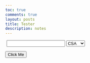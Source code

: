 ```yaml
---
toc: true
comments: true
layout: posts
title: Tester
description: notes
---
```


<img id="img" src="">

<input>

<select name="classes" id="class">
    <option value="CSA">CSA</option>
    <option value="CSP">CSP</option>
    <option value="CSSE">CSSE</option>
</select>

<button onclick="Main()">Click Me</button>

<h1 id="welcome" style="display:none;">Hi</h1>

<script>
    async function repos() {
    const apiUrl = `https://api.github.com/users/${username}/repos`;

    fetch(apiUrl)
    .then(response => response.json())
    .then(data => {
        const repoNames = data.map(repo => repo.name);
        console.log("Repository Names:", repoNames);

        // You can work with the repoNames array to display or manipulate the repository names.
    })
    .catch(error => {
        console.error("Error fetching data:", error);
    });
    }
</script>

<script>
    async function Main() {
        const username = "F1nnC"; // Replace with the GitHub username you want to fetch the profile picture for
        const apiUrl = `https://api.github.com/users/${username}`;

        fetch(apiUrl)
        .then(response => response.json())
        .then(data => {
            const avatarUrl = data.avatar_url;
            var img = document.getElementById("img");
            var welcome = document.getElementById("welcome");
            var ApClass = document.getElementById("class").value;
            console.log(ApClass);
            welcome.style.display = "inline-block";
            welcome.innerHTML = `hello ${username}, here are your ${ApClass} shortcuts`
            img.src = avatarUrl;
            console.log("Avatar URL:", avatarUrl);
            console.log(data.public_repos);

            // You can use the avatarUrl to display the profile picture in your application
        })
        .catch(error => {
            console.error("Error fetching data:", error);
        });
    }
    
</script>
